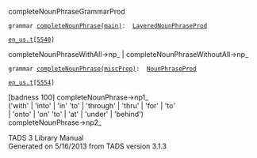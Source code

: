 <span class="title">completeNounPhrase</span><span class="type">GrammarProd</span>

`grammar `<span class="classExtLink">[`completeNounPhrase(main)`](../object/completeNounPhrase(main).html)</span>` :   `[`LayeredNounPhraseProd`](../object/LayeredNounPhraseProd.html)

[`en_us.t`](../file/en_us.t.html)`[`[`5540`](../source/en_us.t.html#5540)`]`

<div class="gramrule">

completeNounPhraseWithAll-\>np\_ \|
completeNounPhraseWithoutAll-\>np\_  

</div>

`grammar `<span class="classExtLink">[`completeNounPhrase(miscPrep)`](../object/completeNounPhrase(miscPrep).html)</span>` :   `[`NounPhraseProd`](../object/NounPhraseProd.html)

[`en_us.t`](../file/en_us.t.html)`[`[`5554`](../source/en_us.t.html#5554)`]`

<div class="gramrule">

\[badness 100\] completeNounPhrase-\>np1\_  
('with' \| 'into' \| 'in' 'to' \| 'through' \| 'thru' \| 'for' \| 'to'  
\| 'onto' \| 'on' 'to' \| 'at' \| 'under' \| 'behind')  
completeNounPhrase-\>np2\_  

</div>

<div class="ftr">

TADS 3 Library Manual  
Generated on 5/16/2013 from TADS version 3.1.3

</div>

